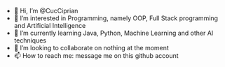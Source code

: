 - 👋 Hi, I’m @CucCiprian
- 👀 I’m interested in Programming, namely OOP, Full Stack programming and Artificial Intelligence
- 🌱 I’m currently learning Java, Python, Machine Learning and other AI techniques
- 💞️ I’m looking to collaborate on nothing at the moment
- 📫 How to reach me: message me on this github account

<!---
CucCiprian/CucCiprian is a ✨ special ✨ repository because its `README.md` (this file) appears on your GitHub profile.
You can click the Preview link to take a look at your changes.
--->
